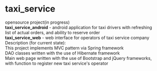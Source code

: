 # taxi_service
opensource project(in progress)<br>
<b>taxi_service_android</b> - android application for taxi drivers with refreshing list of actual orders, and ability to reserve order<br>
<b>taxi_service_web</b> - web interface for operators of taxi service company<br>
Description (for current state):<br>
This project implements MVC pattern via Spring framework<br>
DAO classes written with the use of Hibernate framework<br>
Main web page written with the use of Bootstrap and jQuery frameworks, with function to register new taxi service's operator<br>
